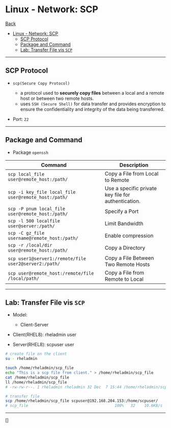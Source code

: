 # Linux - Network: SCP

[Back](../../index.md)

- [Linux - Network: SCP](#linux---network-scp)
  - [SCP Protocol](#scp-protocol)
  - [Package and Command](#package-and-command)
  - [Lab: Transfer File vis `SCP`](#lab-transfer-file-vis-scp)

---

## SCP Protocol

- `scp(Secure Copy Protocol)`

  - a protocol used to **securely copy files** between a local and a remote host or between two remote hosts.
  - uses `SSH (Secure Shell)` for data transfer and provides encryption to ensure the confidentiality and integrity of the data being transferred.

- Port: `22`

---

## Package and Command

- Package `openssh`

| Command                                               | Description                                         |
| ----------------------------------------------------- | --------------------------------------------------- |
| `scp local_file user@remote_host:/path/`              | Copy a File from Local to Remote                    |
| `scp -i key_file local_file user@remote_host:/path/`  | Use a specific private key file for authentication. |
| `scp -P pnum local_file user@remote_host:/path/`      | Specify a Port                                      |
| `scp -l 500 localfile user@server:/path/`             | Limit Bandwidth                                     |
| `scp -C gz_file username@remote_host:/path/`          | Enable compression                                  |
| `scp -r /local/dir user@remote_host:/path/`           | Copy a Directory                                    |
| `scp user1@server1:/remote/file user2@server2:/path/` | Copy a File Between Two Remote Hosts                |
| `scp user@remote_host:/remote/file /local/path/`      | Copy a File from Remote to Local                    |

---

## Lab: Transfer File vis `SCP`

- Model:

  - Client-Server

- Client(RHEL8): rheladmin user
- Server(RHEL8): scpuser user

```sh
# create file on the client
su - rheladmin

touch /home/rheladmin/scp_file
echo "This is a scp file from client." > /home/rheladmin/scp_file
cat /home/rheladmin/scp_file
ll /home/rheladmin/scp_file
# -rw-rw-r--. 1 rheladmin rheladmin 32 Dec  7 15:44 /home/rheladmin/scp_file

# transfer file
scp /home/rheladmin/scp_file scpuser@192.168.204.153:/home/scpuser/
# scp_file                                      100%   32    10.6KB/s   00:00

```

---

[]

